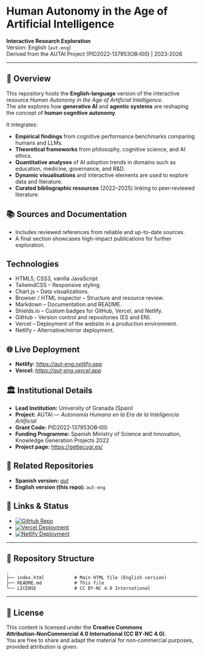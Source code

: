 # Human Autonomy in the Age of Artificial Intelligence

**Interactive Research Exploration**  
Version: English (`aut-eng`)  
Derived from the AUTAI Project (PID2022‑137953OB‑I00)  | 2023‑2026

---

## 📖 Overview

This repository hosts the **English‑language** version of the interactive resource *Human Autonomy in the Age of Artificial Intelligence*.  
The site explores how **generative AI** and **agentic systems** are reshaping the concept of **human cognitive autonomy**.

It integrates:

- **Empirical findings** from cognitive performance benchmarks comparing humans and LLMs.
- **Theoretical frameworks** from philosophy, cognitive science, and AI ethics.
- **Quantitative analyses** of AI adoption trends in domains such as education, medicine, governance, and R&D.
- **Dynamic visualisations** and interactive elements are used to explore data and literature.
- **Curated bibliographic resources** (2022–2025) linking to peer‑reviewed literature.

## 📚 Sources and Documentation

- Includes reviewed references from reliable and up-to-date sources.
- A final section showcases high-impact publications for further exploration.

## Technologies

- HTML5, CSS3, vanilla JavaScript
- TailwindCSS – Responsive styling.
- Chart.js – Data visualizations.
- Browser / HTML inspector – Structure and resource review.
- Markdown – Documentation and README.
- Shields.io – Custom badges for GitHub, Vercel, and Netlify.
- GitHub – Version control and repositories (ES and EN).
- Vercel – Deployment of the website in a production environment.
- Netlify – Alternative/mirror deployment.

## 🌐 Live Deployment

- **Netlify:** _<a href="https://aut-eng.netlify.app" target="_blank">https://aut-eng.netlify.app</a>_  
- **Vercel:** _<a href="https://aut-eng.vercel.app" target="_blank">https://aut-eng.vercel.app</a>_  

## 🏛 Institutional Details

- **Lead Institution:** University of Granada (Spain)  
- **Project:** AUTAI — *Autonomía Humana en la Era de la Inteligencia Artificial*  
- **Grant Code:** PID2022‑137953OB‑I00  
- **Funding Programme:** Spanish Ministry of Science and Innovation, Knowledge Generation Projects 2022  
- **Project page:** <a href="https://gettecugr.es/" target="_blank">https://gettecugr.es/</a>

## 🔗 Related Repositories

- **Spanish version:** _<a href="https://github.com/utilizas/aut" target="_blank">aut</a>_
- **English version (this repo):** `aut-eng`

## 🔗 Links & Status

* [![GitHub Repo](https://img.shields.io/badge/GitHub-aut--eng-black?logo=github)](https://github.com/utilizas/aut-eng.git)
* [![Vercel Deployment](https://img.shields.io/badge/Vercel-aut--eng.vercel.app-black?logo=vercel)](https://aut-eng.vercel.app/)
* [![Netlify Deployment](https://img.shields.io/badge/Netlify-aut--eng.netlify.app-00C7B7?logo=netlify)](https://aut-eng.netlify.app/)

---

## 📂 Repository Structure

```plaintext
.
├── index.html           # Main HTML file (English version)
├── README.md            # This file
└── LICENSE              # CC BY-NC 4.0 International
```

---

## 📜 License

This content is licensed under the **Creative Commons Attribution‑NonCommercial 4.0 International (CC BY‑NC 4.0)**.  
You are free to share and adapt the material for non‑commercial purposes, provided attribution is given.
